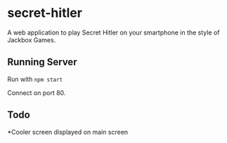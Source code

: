 # secret-hitler
A web application to play Secret Hitler on your smartphone in the style of Jackbox Games.

## Running Server
Run with `npm start`

Connect on port 80.

## Todo
  *Cooler screen displayed on main screen
